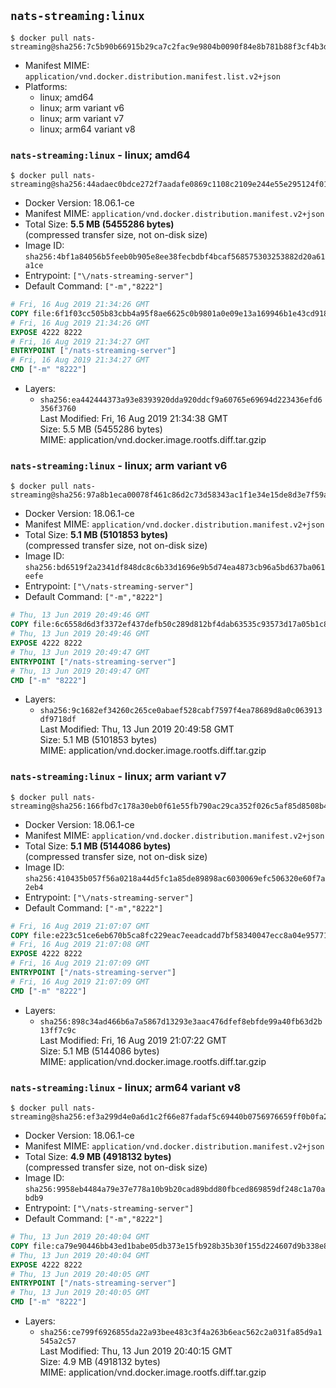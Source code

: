 ## `nats-streaming:linux`

```console
$ docker pull nats-streaming@sha256:7c5b90b66915b29ca7c2fac9e9804b0090f84e8b781b88f3cf4b3dc6fa0d5446
```

-	Manifest MIME: `application/vnd.docker.distribution.manifest.list.v2+json`
-	Platforms:
	-	linux; amd64
	-	linux; arm variant v6
	-	linux; arm variant v7
	-	linux; arm64 variant v8

### `nats-streaming:linux` - linux; amd64

```console
$ docker pull nats-streaming@sha256:44adaec0bdce272f7aadafe0869c1108c2109e244e55e295124f01bf438822b9
```

-	Docker Version: 18.06.1-ce
-	Manifest MIME: `application/vnd.docker.distribution.manifest.v2+json`
-	Total Size: **5.5 MB (5455286 bytes)**  
	(compressed transfer size, not on-disk size)
-	Image ID: `sha256:4bf1a84056b5feeb0b905e8ee38fecbdbf4bcaf568575303253882d20a61a1ce`
-	Entrypoint: `["\/nats-streaming-server"]`
-	Default Command: `["-m","8222"]`

```dockerfile
# Fri, 16 Aug 2019 21:34:26 GMT
COPY file:6f1f03cc505b83cbb4a95f8ae6625c0b9801a0e09e13a169946b1e43cd91861c in /nats-streaming-server 
# Fri, 16 Aug 2019 21:34:26 GMT
EXPOSE 4222 8222
# Fri, 16 Aug 2019 21:34:27 GMT
ENTRYPOINT ["/nats-streaming-server"]
# Fri, 16 Aug 2019 21:34:27 GMT
CMD ["-m" "8222"]
```

-	Layers:
	-	`sha256:ea442444373a93e8393920dda920ddcf9a60765e69694d223436efd6356f3760`  
		Last Modified: Fri, 16 Aug 2019 21:34:38 GMT  
		Size: 5.5 MB (5455286 bytes)  
		MIME: application/vnd.docker.image.rootfs.diff.tar.gzip

### `nats-streaming:linux` - linux; arm variant v6

```console
$ docker pull nats-streaming@sha256:97a8b1eca00078f461c86d2c73d58343ac1f1e34e15de8d3e7f59a322f218f7c
```

-	Docker Version: 18.06.1-ce
-	Manifest MIME: `application/vnd.docker.distribution.manifest.v2+json`
-	Total Size: **5.1 MB (5101853 bytes)**  
	(compressed transfer size, not on-disk size)
-	Image ID: `sha256:bd6519f2a2341df848dc8c6b33d1696e9b5d74ea4873cb96a5bd637ba061eefe`
-	Entrypoint: `["\/nats-streaming-server"]`
-	Default Command: `["-m","8222"]`

```dockerfile
# Thu, 13 Jun 2019 20:49:46 GMT
COPY file:6c6558d6d3f3372ef437defb50c289d812bf4dab63535c93573d17a05b1c87c5 in /nats-streaming-server 
# Thu, 13 Jun 2019 20:49:46 GMT
EXPOSE 4222 8222
# Thu, 13 Jun 2019 20:49:47 GMT
ENTRYPOINT ["/nats-streaming-server"]
# Thu, 13 Jun 2019 20:49:47 GMT
CMD ["-m" "8222"]
```

-	Layers:
	-	`sha256:9c1682ef34260c265ce0abaef528cabf7597f4ea78689d8a0c063913df9718df`  
		Last Modified: Thu, 13 Jun 2019 20:49:58 GMT  
		Size: 5.1 MB (5101853 bytes)  
		MIME: application/vnd.docker.image.rootfs.diff.tar.gzip

### `nats-streaming:linux` - linux; arm variant v7

```console
$ docker pull nats-streaming@sha256:166fbd7c178a30eb0f61e55fb790ac29ca352f026c5af85d8508b472334092f8
```

-	Docker Version: 18.06.1-ce
-	Manifest MIME: `application/vnd.docker.distribution.manifest.v2+json`
-	Total Size: **5.1 MB (5144086 bytes)**  
	(compressed transfer size, not on-disk size)
-	Image ID: `sha256:410435b057f56a0218a44d5fc1a85de89898ac6030069efc506320e60f7a2eb4`
-	Entrypoint: `["\/nats-streaming-server"]`
-	Default Command: `["-m","8222"]`

```dockerfile
# Fri, 16 Aug 2019 21:07:07 GMT
COPY file:e223c51ce6eb670b5ca8fc229eac7eeadcadd7bf58340047ecc8a04e95771f68 in /nats-streaming-server 
# Fri, 16 Aug 2019 21:07:08 GMT
EXPOSE 4222 8222
# Fri, 16 Aug 2019 21:07:09 GMT
ENTRYPOINT ["/nats-streaming-server"]
# Fri, 16 Aug 2019 21:07:09 GMT
CMD ["-m" "8222"]
```

-	Layers:
	-	`sha256:898c34ad466b6a7a5867d13293e3aac476dfef8ebfde99a40fb63d2b13ff7c9c`  
		Last Modified: Fri, 16 Aug 2019 21:07:22 GMT  
		Size: 5.1 MB (5144086 bytes)  
		MIME: application/vnd.docker.image.rootfs.diff.tar.gzip

### `nats-streaming:linux` - linux; arm64 variant v8

```console
$ docker pull nats-streaming@sha256:ef3a299d4e0a6d1c2f66e87fadaf5c69440b0756976659ff0b0fa20c32dbd0aa
```

-	Docker Version: 18.06.1-ce
-	Manifest MIME: `application/vnd.docker.distribution.manifest.v2+json`
-	Total Size: **4.9 MB (4918132 bytes)**  
	(compressed transfer size, not on-disk size)
-	Image ID: `sha256:9958eb4484a79e37e778a10b9b20cad89bdd80fbced869859df248c1a70abdb9`
-	Entrypoint: `["\/nats-streaming-server"]`
-	Default Command: `["-m","8222"]`

```dockerfile
# Thu, 13 Jun 2019 20:40:04 GMT
COPY file:ca79e90446bb43ed1babe05db373e15fb928b35b30f155d224607d9b338e8352 in /nats-streaming-server 
# Thu, 13 Jun 2019 20:40:04 GMT
EXPOSE 4222 8222
# Thu, 13 Jun 2019 20:40:05 GMT
ENTRYPOINT ["/nats-streaming-server"]
# Thu, 13 Jun 2019 20:40:05 GMT
CMD ["-m" "8222"]
```

-	Layers:
	-	`sha256:ce799f6926855da22a93bee483c3f4a263b6eac562c2a031fa85d9a1545a2c57`  
		Last Modified: Thu, 13 Jun 2019 20:40:15 GMT  
		Size: 4.9 MB (4918132 bytes)  
		MIME: application/vnd.docker.image.rootfs.diff.tar.gzip

